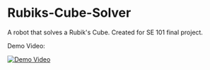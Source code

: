 # Rubiks-Cube-Solver
A robot that solves a Rubik's Cube. Created for SE 101 final project. 

Demo Video:

[![Demo Video](http://img.youtube.com/vi/RJEP8BWsFSk/1.jpg)](http://www.youtube.com/watch?v=RJEP8BWsFSk "SE 101 Final Project Demo Video")


